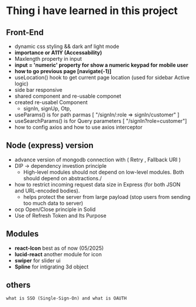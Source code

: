 # Thing i have learned in this project

## Front-End
* dynamic css styling && dark anf light mode
* **importance or A11Y (Accessability)**
* Maxlength property in input 
* **input = 'numeric' property for show a numeric keypad for mobile user** 
* **how to go previous page [navigate(-1)]**
* useLocation() hook to get current page location (used for sidebar Active logic)
* side bar responsive
* shared component and re-usable componet
* created re-usabel Component
    - signIn, signUp, Otp,
* useParams() is for path parmas  [ "/signIn/:role => signIn/customer" ]
* useSearchParams() is for Query parameters [ "/signIn?role=customer"]
* how to config axios and how to  use axios interceptor


## Node (express) version
* advance version of mongodb connection with ( Retry , Fallback URI )
* DIP -> dependency investion principle
    - 	High-level modules should not depend on low-level modules. Both should depend on abstractions./
* how to restrict incoming request data size in Express (for both JSON and URL-encoded bodies).
    -  helps protect the server from large payload (stop users from sending too much data to server) 
* ocp Open/Close principle in Solid
* Use of Refresh Token and Its Purpose   

## Modules 
* **react-Icon** best as of now (05/2025) 
* **lucid-react** another module for icon
* **swiper** for slider ui
* **Spline** for intigrating 3d object 

## others
    what is SSO (Single-Sign-On) and what is OAUTH 
